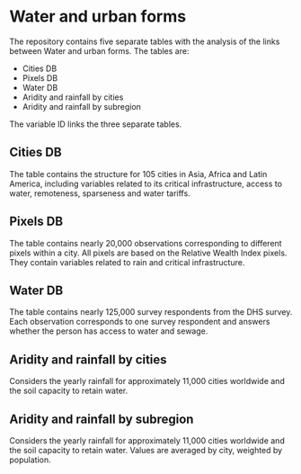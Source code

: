# Water and urban forms
The repository contains five separate tables with the analysis of the links between Water and urban forms. The tables are:
- Cities DB
- Pixels DB
- Water DB
- Aridity and rainfall by cities
- Aridity and rainfall by subregion

The variable ID links the three separate tables. 

## Cities DB
The table contains the structure for 105 cities in Asia, Africa and Latin America, including variables related to its critical infrastructure, access to water, remoteness, sparseness and water tariffs.

## Pixels DB
The table contains nearly 20,000 observations corresponding to different pixels within a city. All pixels are based on the Relative Wealth Index pixels. They contain variables related to rain and critical infrastructure.

## Water DB
The table contains nearly 125,000 survey respondents from the DHS survey. Each observation corresponds to one survey respondent and answers whether the person has access to water and sewage.

## Aridity and rainfall by cities
Considers the yearly rainfall for approximately 11,000 cities worldwide and the soil capacity to retain water.

## Aridity and rainfall by subregion
Considers the yearly rainfall for approximately 11,000 cities worldwide and the soil capacity to retain water. Values are averaged by city, weighted by population.
